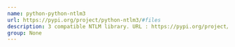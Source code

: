 ```yaml
---
name: python-python-ntlm3
url: https://pypi.org/project/python-ntlm3/#files
description: 3 compatible NTLM library. URL : https://pypi.org/project/python-ntlm3/#files Groups : None
group: None
---
```

